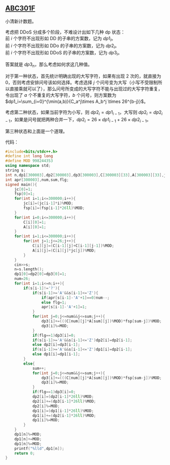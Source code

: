 ## [ABC301F](https://www.luogu.com.cn/problem/AT_abc301_f)   
小清新计数题。   

考虑把 DDoS 分成多个阶段，不难设计出如下几种 dp 状态：   
前 $i$ 个字符不出现形如 DD 的子串的方案数，记为 $dp1_i$。  
前 $i$ 个字符不出现形如 DDo 的子串的方案数，记为 $dp2_i$。  
前 $i$ 个字符不出现形如 DDoS 的子串的方案数，记为 $dp3_i$。  

答案就是 $dp3_n$，那么考虑如何求这几种值。   

对于第一种状态，首先统计明确出现的大写字符，如果有出现 $2$ 次的，就直接为 $0$，否则考虑安排问号该如何选择。考虑选择 $j$ 个问号变为大写（小写不受限制所以直接乘就可以了），那么问号所变成的大写字符不能与出现过的大写字符重复，令出现了 $a$ 个不重复的大写字符，$b$ 个问号，则方案数为 $dp1_i=\sum_{i=0}^{\min(a,b)}{C_a^j\times A_b^j \times 26^{b-j}}$。   

考虑第二种状态，如果当前字符为小写，则 $dp2_i=dp1_{i-1}$，大写则 $dp2_i=dp2_{i-1}$，如果是问号就把两种合并一下，$dp2_i=26\times dp1_{i-1}+26\times dp2_{i-1}$。    

第三种状态和上面是一个道理。    

代码：   

```cpp
#include<bits/stdc++.h>
#define int long long
#define MOD 998244353
using namespace std;
string s;
int n,dp1[300003],dp2[300003],dp3[300003],C[300003][33],A[300003][33],jc[300003],fsp[300003];
int apr[300003],num,sum,flg;
signed main(){
	jc[0]=1;
	fsp[0]=1;
	for(int i=1;i<=300000;i++){
		jc[i]=(jc[i-1]*i)%MOD;
		fsp[i]=(fsp[i-1]*26ll)%MOD;
	}
	for(int i=0;i<=300000;i++){
		C[i][0]=1;
		A[i][0]=1;
	}
	for(int i=1;i<=300000;i++){
		for(int j=1;j<=26;j++){
			C[i][j]=(C[i-1][j]+C[i-1][j-1])%MOD;
			A[i][j]=(C[i][j]*jc[j])%MOD;
		}
	}
	cin>>s;
	n=s.length();
	dp1[0]=dp2[0]=dp3[0]=1;
	num=26;
	for(int i=1;i<=n;i++){
		if(s[i-1]!='?'){
			if(s[i-1]>='A'&&s[i-1]<='Z'){
				if(apr[s[i-1]-'A'+1]==0)num--;
				else flg=1;
				apr[s[i-1]-'A'+1]=1;
			}
			for(int j=0;j<=num&&j<=sum;j++){
				dp3[i]+=(((C[num][j]*A[sum][j])%MOD)*fsp[sum-j])%MOD;
				dp3[i]%=MOD;
			}
			if(flg==1)dp3[i]=0;
			if(s[i-1]>='A'&&s[i-1]<='Z')dp2[i]=dp2[i-1];
			else dp2[i]=dp3[i-1];
			if(s[i-1]>='A'&&s[i-1]<='Z')dp1[i]=dp2[i-1];
			else dp1[i]=dp1[i-1];
		}
		else{
			sum++;
			for(int j=0;j<=num&&j<=sum;j++){
				dp3[i]+=(((C[num][j]*A[sum][j])%MOD)*fsp[sum-j])%MOD;
				dp3[i]%=MOD;
			}
			if(flg==1)dp3[i]=0;
			dp2[i]=(dp2[i-1]*26ll)%MOD;
			dp2[i]+=(dp3[i-1]*26ll)%MOD;
			dp2[i]%=MOD;
			dp1[i]=(dp1[i-1]*26ll)%MOD;
			dp1[i]+=(dp2[i-1]*26ll)%MOD;
			dp1[i]%=MOD;
		}
	}
	dp1[n]%=MOD;
	dp1[n]+=MOD;
	dp1[n]%=MOD;
	printf("%lld",dp1[n]);
	return 0;
}
```
